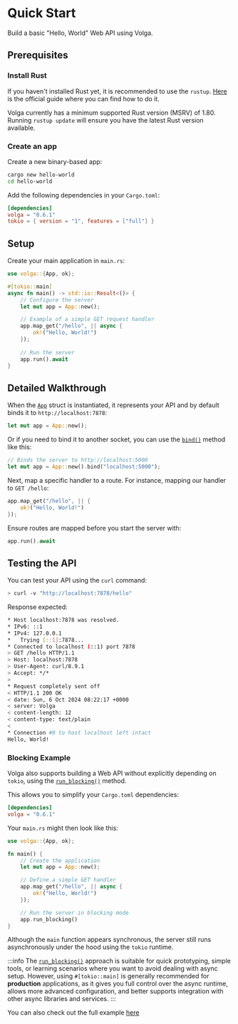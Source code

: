 # Quick Start

Build a basic "Hello, World" Web API using Volga.

## Prerequisites

### Install Rust
If you haven't installed Rust yet, it is recommended to use the `rustup`. [Here](https://doc.rust-lang.org/book/ch01-01-installation.html) is the official guide where you can find how to do it.

Volga currently has a minimum supported Rust version (MSRV) of 1.80. Running `rustup update` will ensure you have the latest Rust version available.

### Create an app
Create a new binary-based app:
```bash
cargo new hello-world
cd hello-world
```

Add the following dependencies in your `Cargo.toml`:

```toml
[dependencies]
volga = "0.6.1"
tokio = { version = "1", features = ["full"] }
```
## Setup
Create your main application in `main.rs`:

```rust
use volga::{App, ok};

#[tokio::main]
async fn main() -> std::io::Result<()> {
    // Configure the server
    let mut app = App::new();

    // Example of a simple GET request handler
    app.map_get("/hello", || async {
        ok!("Hello, World!")
    });
    
    // Run the server
    app.run().await
}
```
## Detailed Walkthrough
When the [`App`](https://docs.rs/volga/latest/volga/app/struct.App.html) struct is instantiated, it represents your API and by default binds it to `http://localhost:7878`:
```rust
let mut app = App::new();
```
Or if you need to bind it to another socket, you can use the [`bind()`](https://docs.rs/volga/latest/volga/app/struct.App.html#method.bind) method like this:
```rust
// Binds the server to http://localhost:5000
let mut app = App::new().bind("localhost:5000");
```
Next, map a specific handler to a route. For instance, mapping our handler to `GET /hello`:
```rust
app.map_get("/hello", || {
    ok!("Hello, World!")
});
```
Ensure routes are mapped before you start the server with:
```rust
app.run().await
```
## Testing the API

You can test your API using the `curl` command:
```bash
> curl -v "http://localhost:7878/hello"
```
Response expected:
```bash
* Host localhost:7878 was resolved.
* IPv6: ::1
* IPv4: 127.0.0.1
*   Trying [::1]:7878...
* Connected to localhost (::1) port 7878
> GET /hello HTTP/1.1
> Host: localhost:7878
> User-Agent: curl/8.9.1
> Accept: */*
>
* Request completely sent off
< HTTP/1.1 200 OK
< date: Sun, 6 Oct 2024 08:22:17 +0000
< server: Volga
< content-length: 12
< content-type: text/plain
<
* Connection #0 to host localhost left intact
Hello, World!
```

### Blocking Example
Volga also supports building a Web API without explicitly depending on `tokio`, using the [`run_blocking()`](https://docs.rs/volga/latest/volga/app/struct.App.html#method.run_blocking) method.

This allows you to simplify your `Cargo.toml` dependencies:

```toml
[dependencies]
volga = "0.6.1"
```

Your `main.rs` might then look like this:

```rust
use volga::{App, ok};

fn main() {
    // Create the application
    let mut app = App::new();

    // Define a simple GET handler
    app.map_get("/hello", || async {
        ok!("Hello, World!")
    });

    // Run the server in blocking mode
    app.run_blocking()
}
```

Although the `main` function appears synchronous, the server still runs asynchronously under the hood using the `tokio` runtime.

:::info
The [`run_blocking()`](https://docs.rs/volga/latest/volga/app/struct.App.html#method.run_blocking) approach is suitable for quick prototyping, simple tools, or learning scenarios where you want to avoid dealing with async setup.
However, using `#[tokio::main]` is generally recommended for **production** applications, as it gives you full control over the async runtime, allows more advanced configuration, and better supports integration with other async libraries and services.
:::

You can also check out the full example [here](https://github.com/RomanEmreis/volga/blob/main/examples/hello_world/src/main.rs)
